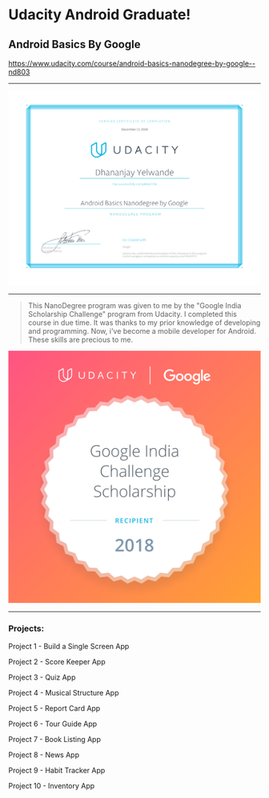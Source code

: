 # Udacity Android Graduate!

## Android Basics By Google
https://www.udacity.com/course/android-basics-nanodegree-by-google--nd803

---

![Certificate](./certificate.svg)

---

> This NanoDegree program was given to me by the "Google India Scholarship Challenge" program from Udacity.
I completed this course in due time. It was thanks to my prior knowledge of developing and programming.
Now, i've become a mobile developer for Android. These skills are precious to me.

![Accepted](./accepted.png)

---

### Projects:

Project 1 - Build a Single Screen App

Project 2 - Score Keeper App

Project 3 - Quiz App

Project 4 - Musical Structure App

Project 5 - Report Card App

Project 6 - Tour Guide App

Project 7 - Book Listing App

Project 8 - News App

Project 9 - Habit Tracker App

Project 10 - Inventory App
